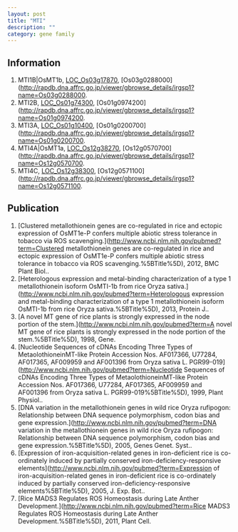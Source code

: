 ```yaml
---
layout: post
title: "MTI"
description: ""
category: gene family
---
```


## Information
1. MTI1B|OsMT1b, [LOC_Os03g17870](http://rice.plantbiology.msu.edu/cgi-bin/ORF_infopage.cgi?orf=LOC_Os03g17870), [Os03g0288000](http://rapdb.dna.affrc.go.jp/viewer/gbrowse_details/irgsp1?name=Os03g0288000.
2. MTI2B, [LOC_Os01g74300](http://rice.plantbiology.msu.edu/cgi-bin/ORF_infopage.cgi?orf=LOC_Os01g74300), [Os01g0974200](http://rapdb.dna.affrc.go.jp/viewer/gbrowse_details/irgsp1?name=Os01g0974200.
3. MTI3A, [LOC_Os01g10400](http://rice.plantbiology.msu.edu/cgi-bin/ORF_infopage.cgi?orf=LOC_Os01g10400), [Os01g0200700](http://rapdb.dna.affrc.go.jp/viewer/gbrowse_details/irgsp1?name=Os01g0200700.
4. MTI4A|OsMT1a, [LOC_Os12g38270](http://rice.plantbiology.msu.edu/cgi-bin/ORF_infopage.cgi?orf=LOC_Os12g38270), [Os12g0570700](http://rapdb.dna.affrc.go.jp/viewer/gbrowse_details/irgsp1?name=Os12g0570700.
5. MTI4C, [LOC_Os12g38300](http://rice.plantbiology.msu.edu/cgi-bin/ORF_infopage.cgi?orf=LOC_Os12g38300), [Os12g0571100](http://rapdb.dna.affrc.go.jp/viewer/gbrowse_details/irgsp1?name=Os12g0571100.

## Publication
1. [Clustered metallothionein genes are co-regulated in rice and ectopic expression of OsMT1e-P confers multiple abiotic stress tolerance in tobacco via ROS scavenging.](http://www.ncbi.nlm.nih.gov/pubmed?term=Clustered metallothionein genes are co-regulated in rice and ectopic expression of OsMT1e-P confers multiple abiotic stress tolerance in tobacco via ROS scavenging.%5BTitle%5D), 2012, BMC Plant Biol..
2. [Heterologous expression and metal-binding characterization of a type 1 metallothionein isoform OsMTI-1b from rice Oryza sativa.](http://www.ncbi.nlm.nih.gov/pubmed?term=Heterologous expression and metal-binding characterization of a type 1 metallothionein isoform OsMTI-1b from rice Oryza sativa.%5BTitle%5D), 2013, Protein J..
3. [A novel MT gene of rice plants is strongly expressed in the node portion of the stem.](http://www.ncbi.nlm.nih.gov/pubmed?term=A novel MT gene of rice plants is strongly expressed in the node portion of the stem.%5BTitle%5D), 1998, Gene.
4. [Nucleotide Sequences of cDNAs Encoding Three Types of MetaolothioneinMT-like Protein Accession Nos. AF017366, U77284, AF017365, AF009959 and AF001396 from Oryza sativa L. PGR99-019](http://www.ncbi.nlm.nih.gov/pubmed?term=Nucleotide Sequences of cDNAs Encoding Three Types of MetaolothioneinMT-like Protein Accession Nos. AF017366, U77284, AF017365, AF009959 and AF001396 from Oryza sativa L. PGR99-019%5BTitle%5D), 1999, Plant Physiol..
5. [DNA variation in the metallothionein genes in wild rice Oryza rufipogon: Relationship between DNA sequence polymorphism, codon bias and gene expression.](http://www.ncbi.nlm.nih.gov/pubmed?term=DNA variation in the metallothionein genes in wild rice Oryza rufipogon: Relationship between DNA sequence polymorphism, codon bias and gene expression.%5BTitle%5D), 2005, Genes Genet. Syst..
6. [Expression of iron-acquisition-related genes in iron-deficient rice is co-ordinately induced by partially conserved iron-deficiency-responsive elements](http://www.ncbi.nlm.nih.gov/pubmed?term=Expression of iron-acquisition-related genes in iron-deficient rice is co-ordinately induced by partially conserved iron-deficiency-responsive elements%5BTitle%5D), 2005, J. Exp. Bot..
7. [Rice MADS3 Regulates ROS Homeostasis during Late Anther Development.](http://www.ncbi.nlm.nih.gov/pubmed?term=Rice MADS3 Regulates ROS Homeostasis during Late Anther Development.%5BTitle%5D), 2011, Plant Cell.


